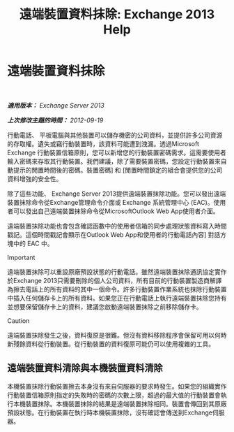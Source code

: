 ﻿---
title: '遠端裝置資料抹除: Exchange 2013 Help'
TOCTitle: 遠端裝置資料抹除
ms:assetid: cd615210-cd8a-48de-b3e3-8f9ec39ca380
ms:mtpsurl: https://technet.microsoft.com/zh-tw/library/Bb124591(v=EXCHG.150)
ms:contentKeyID: 50474275
ms.date: 05/21/2018
mtps_version: v=EXCHG.150
ms.translationtype: MT
---

# 遠端裝置資料抹除

 

_**適用版本：** Exchange Server 2013_

_**上次修改主題的時間：** 2012-09-19_

行動電話、 平板電腦與其他裝置可以儲存機密的公司資料，並提供許多公司資源的存取權。遺失或竊行動裝置時，該資料可能遭到洩漏。透過Microsoft Exchange 行動裝置信箱原則，您可以新增您的行動裝置密碼需求。這需要使用者輸入密碼來存取其行動裝置。我們建議，除了需要裝置密碼，您設定行動裝置來自動提示的閒置時間後的密碼。裝置密碼\] 和 \[閒置時間鎖定的組合會提供您的公司資料增強的安全性。

除了這些功能、 Exchange Server 2013提供遠端裝置抹除功能。您可以發出遠端裝置抹除命令從Exchange管理命令介面或 Exchange 系統管理中心 (EAC)。使用者可以發出自己遠端裝置抹除命令從MicrosoftOutlook Web App使用者介面。

遠端裝置抹除功能也會包含確認函數中的使用者信箱的同步處理狀態資料寫入時間戳記。這個時間戳記會顯示在Outlook Web App和使用者的行動電話內容\] 對話方塊中的 EAC 中。


> [!IMPORTANT]  
> 遠端裝置抹除可以重設原廠預設狀態的行動電話。雖然遠端裝置抹除通訊協定實作於Exchange 2013只需要刪除的個人公司資料，所有目前的行動裝置製造商解譯為擦去電話上的所有資料的其中一個命令。許多行動裝置作業系統也抹除行動裝置中插入任何儲存卡上的所有資料。如果您正在行動電話上執行遠端裝置抹除您持有並想要保留儲存卡上的資料，建議您啟動遠端裝置抹除之前移除儲存卡。





> [!CAUTION]  
> 遠端裝置抹除發生之後，資料復原是很難。但沒有資料移除程序會保留可用以何時新殘餘資料從行動裝置。從行動裝置的資料復原可能仍可以使用複雜的工具。




## 遠端裝置資料清除與本機裝置資料清除

本機裝置抹除行動裝置擦去本身沒有來自伺服器的要求時發生。如果您的組織實作行動裝置信箱原則指定的失敗時的密碼的次數上限，超過的最大值的行動裝置會執行本機裝置抹除。本機裝置抹除的結果是遠端裝置抹除相同。裝置會傳回到其原廠預設狀態。在行動裝置在執行時本機裝置抹除，沒有確認會傳送到Exchange伺服器。

